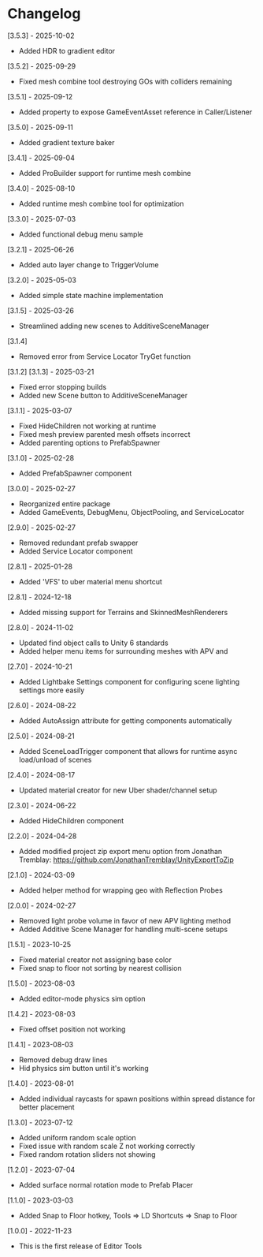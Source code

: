 # Changelog

[3.5.3] - 2025-10-02
- Added HDR to gradient editor

[3.5.2] - 2025-09-29
- Fixed mesh combine tool destroying GOs with colliders remaining

[3.5.1] - 2025-09-12
- Added property to expose GameEventAsset reference in Caller/Listener

[3.5.0] - 2025-09-11
- Added gradient texture baker

[3.4.1] - 2025-09-04
- Added ProBuilder support for runtime mesh combine

[3.4.0] - 2025-08-10
- Added runtime mesh combine tool for optimization

[3.3.0] - 2025-07-03
- Added functional debug menu sample

[3.2.1] - 2025-06-26
- Added auto layer change to TriggerVolume

[3.2.0] - 2025-05-03
- Added simple state machine implementation

[3.1.5] - 2025-03-26
- Streamlined adding new scenes to AdditiveSceneManager

[3.1.4]
- Removed error from Service Locator TryGet function

[3.1.2]
[3.1.3] - 2025-03-21
- Fixed error stopping builds
- Added new Scene button to AdditiveSceneManager

[3.1.1] - 2025-03-07
- Fixed HideChildren not working at runtime
- Fixed mesh preview parented mesh offsets incorrect
- Added parenting options to PrefabSpawner

[3.1.0] - 2025-02-28
- Added PrefabSpawner component

[3.0.0] - 2025-02-27
- Reorganized entire package
- Added GameEvents, DebugMenu, ObjectPooling, and ServiceLocator

[2.9.0] - 2025-02-27
- Removed redundant prefab swapper
- Added Service Locator component

[2.8.1] - 2025-01-28
- Added 'VFS' to uber material menu shortcut

[2.8.1] - 2024-12-18
- Added missing support for Terrains and SkinnedMeshRenderers

[2.8.0] - 2024-11-02
- Updated find object calls to Unity 6 standards
- Added helper menu items for surrounding meshes with APV and 

[2.7.0] - 2024-10-21
- Added Lightbake Settings component for configuring scene lighting settings more easily

[2.6.0] - 2024-08-22
- Added AutoAssign attribute for getting components automatically

[2.5.0] - 2024-08-21
- Added SceneLoadTrigger component that allows for runtime async load/unload of scenes

[2.4.0] - 2024-08-17
- Updated material creator for new Uber shader/channel setup

[2.3.0] - 2024-06-22
- Added HideChildren component

[2.2.0] - 2024-04-28
- Added modified project zip export menu option from Jonathan Tremblay: https://github.com/JonathanTremblay/UnityExportToZip

[2.1.0] - 2024-03-09
- Added helper method for wrapping geo with Reflection Probes

[2.0.0] - 2024-02-27
- Removed light probe volume in favor of new APV lighting method
- Added Additive Scene Manager for handling multi-scene setups

[1.5.1] - 2023-10-25
- Fixed material creator not assigning base color
- Fixed snap to floor not sorting by nearest collision

[1.5.0] - 2023-08-03
- Added editor-mode physics sim option

[1.4.2] - 2023-08-03
- Fixed offset position not working

[1.4.1] - 2023-08-03
- Removed debug draw lines
- Hid physics sim button until it's working

[1.4.0] - 2023-08-01
- Added individual raycasts for spawn positions within spread distance for better placement

[1.3.0] - 2023-07-12
- Added uniform random scale option
- Fixed issue with random scale Z not working correctly
- Fixed random rotation sliders not showing

[1.2.0] - 2023-07-04
- Added surface normal rotation mode to Prefab Placer

[1.1.0] - 2023-03-03
- Added Snap to Floor hotkey, Tools => LD Shortcuts => Snap to Floor

[1.0.0] - 2022-11-23
- This is the first release of Editor Tools
